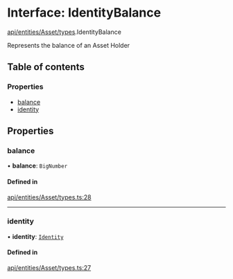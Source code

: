# Interface: IdentityBalance

[api/entities/Asset/types](../wiki/api.entities.Asset.types).IdentityBalance

Represents the balance of an Asset Holder

## Table of contents

### Properties

- [balance](../wiki/api.entities.Asset.types.IdentityBalance#balance)
- [identity](../wiki/api.entities.Asset.types.IdentityBalance#identity)

## Properties

### balance

• **balance**: `BigNumber`

#### Defined in

[api/entities/Asset/types.ts:28](https://github.com/PolymeshAssociation/polymesh-sdk/blob/2d3ac2ae/src/api/entities/Asset/types.ts#L28)

___

### identity

• **identity**: [`Identity`](../wiki/api.entities.Identity.Identity)

#### Defined in

[api/entities/Asset/types.ts:27](https://github.com/PolymeshAssociation/polymesh-sdk/blob/2d3ac2ae/src/api/entities/Asset/types.ts#L27)
